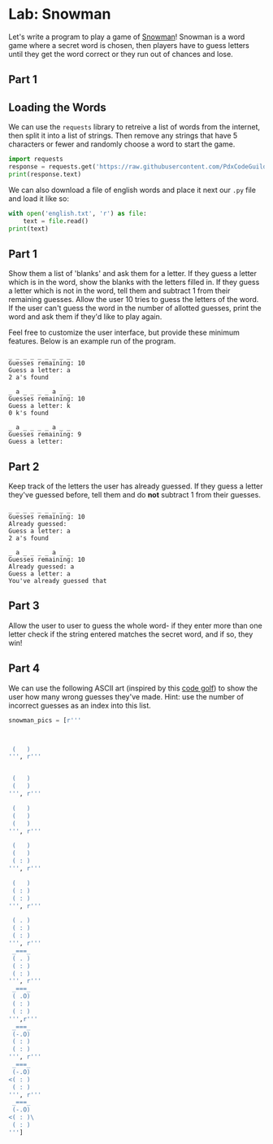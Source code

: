 
# Lab: Snowman

Let's write a program to play a game of [Snowman](https://en.wikipedia.org/wiki/Snowman_(game))! Snowman is a word game where a secret word is chosen, then players have to guess letters until they get the word correct or they run out of chances and lose.


## Part 1

## Loading the Words

We can use the `requests` library to retreive a list of words from the internet, then split it into a list of strings. Then remove any strings that have 5 characters or fewer and randomly choose a word to start the game.

```python
import requests
response = requests.get('https://raw.githubusercontent.com/PdxCodeGuild/class_mountain_goat/master/data/english.txt')
print(response.text)
```

We can also download a file of english words and place it next our `.py` file and load it like so:

```python
with open('english.txt', 'r') as file:
    text = file.read()
print(text)
```

## Part 1

Show them a list of 'blanks' and ask them for a letter. If they guess a letter which is in the word, show the blanks with the letters filled in. If they guess a letter which is not in the word, tell them and subtract 1 from their remaining guesses. Allow the user 10 tries to guess the letters of the word. If the user can't guess the word in the number of allotted guesses, print the word and ask them if they'd like to play again.

Feel free to customize the user interface, but provide these minimum features. Below is an example run of the program.

```
_ _ _ _ _ _ _ _ _
Guesses remaining: 10
Guess a letter: a
2 a's found

_ a _ _ _ _ a _ _
Guesses remaining: 10
Guess a letter: k
0 k's found

_ a _ _ _ _ a _ _
Guesses remaining: 9
Guess a letter:
```


## Part 2

Keep track of the letters the user has already guessed. If they guess a letter they've guessed before, tell them and do **not** subtract 1 from their guesses.

```
_ _ _ _ _ _ _ _ _
Guesses remaining: 10
Already guessed:
Guess a letter: a
2 a's found

_ a _ _ _ _ a _ _
Guesses remaining: 10
Already guessed: a
Guess a letter: a
You've already guessed that
```

## Part 3

Allow the user to user to guess the whole word- if they enter more than one letter check if the string entered matches the secret word, and if so, they win!

## Part 4

We can use the following ASCII art (inspired by this [code golf](https://codegolf.stackexchange.com/questions/49671/do-you-want-to-code-a-snowman)) to show the user how many wrong guesses they've made. Hint: use the number of incorrect guesses as an index into this list.

```python
snowman_pics = [r'''



 (   ) 
''', r'''


 (   )
 (   ) 
''', r'''

 (   )
 (   )
 (   ) 
''', r'''

 (   )
 (   )
 ( : )
''', r'''

 (   )
 ( : )
 ( : )
''', r'''

 ( . )
 ( : )
 ( : )
''', r'''
 _===_ 
 ( . )
 ( : )
 ( : )
''', r'''
 _===_ 
 ( .O)
 ( : )
 ( : )
''',r'''
 _===_ 
 (-.O)
 ( : )
 ( : )
''', r'''
 _===_ 
 (-.O) 
<( : )
 ( : ) 
''', r'''
 _===_ 
 (-.O) 
<( : )\
 ( : ) 
''']
```

